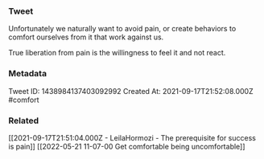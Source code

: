 ### Tweet
Unfortunately we naturally want to avoid pain, or create behaviors to comfort ourselves from it that work against us. 

True liberation from pain is the willingness to feel it and not react.

### Metadata
Tweet ID: 1438984137403092992
Created At: 2021-09-17T21:52:08.000Z
#comfort

### Related
[[2021-09-17T21:51:04.000Z - LeilaHormozi - The prerequisite for success is pain]]
[[2022-05-21 11-07-00 Get comfortable being uncomfortable]]


